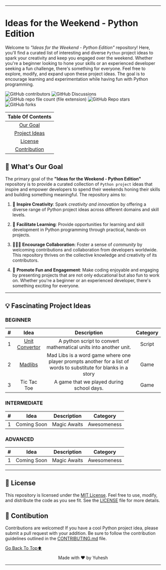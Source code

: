 
---

# Ideas for the Weekend - Python Edition
Welcome to _"Ideas for the Weekend - Python Edition"_ repository! Here, you'll find a curated list of interesting and diverse `Python` project ideas to spark your creativity and keep you engaged over the weekend. Whether you're a beginner looking to hone your skills or an experienced developer seeking a fun challenge, there's something for everyone. Feel free to explore, modify, and expand upon these project ideas. The goal is to encourage learning and experimentation while having fun with Python programming.

![GitHub contributors](https://img.shields.io/github/contributors/Yuheshpandian/Ideas-For-The-Weekend-Python-edition?style=for-the-badge)
![GitHub Discussions](https://img.shields.io/github/discussions/Yuheshpandian/Ideas-For-The-Weekend-Python-Edition?style=for-the-badge)
![GitHub repo file count (file extension)](https://img.shields.io/github/directory-file-count/Yuheshpandian/Ideas-For-The-Weekend-Python-Edition/Ideas?style=for-the-badge&label=Ideas&color=yellow)
![GitHub Repo stars](https://img.shields.io/github/stars/Yuheshpandian/Ideas-For-The-Weekend-Python-Edition?style=for-the-badge&color=hsl(0%2C0%2C255))
![GitHub forks](https://img.shields.io/github/forks/Yuheshpandian/Ideas-For-The-Weekend-Python-Edition?style=for-the-badge&color=orange)







<div align="center">

| **Table Of Contents** |
| :-------------------: |
| [Our Goal](#whats-our-goal) |
| [Project Ideas](#fascinating-project-ideas)|
| [License](#-license) |
| [Contribution](#-contibution) |


</div>

## 🎯 What's Our Goal

<!-- To create a learning platform of python in your comfort zone.-->

The primary goal of the **"Ideas for the Weekend - Python Edition"** repository is to provide a curated collection of `Python project` ideas that inspire and empower developers to spend their weekends honing their skills and building something meaningful. The repository aims to:

1. 🎨 **Inspire Creativity**: Spark _creativity and innovation_ by offering a diverse range of Python project ideas across different domains and skill levels.

2. 📖 **Facilitate Learning**: Provide opportunities for learning and skill development in Python programming through practical, hands-on projects.

3. 🧑‍🤝‍🧑 **Encourage Collaboration**: Foster a sense of _community_ by welcoming contributions and collaboration from developers worldwide. This repository thrives on the collective knowledge and creativity of its contributors.

4. 🎉 **Promote Fun and Engagement**: Make coding enjoyable and engaging by presenting projects that are not only educational but also fun to work on. Whether you're a beginner or an experienced developer, there's something exciting for everyone.

---
## 💡 Fascinating Project Ideas


<!-- Here # is the index no, Idea column should have the idea title with link to the idea folder in Ideas folder of this Repository, Category column has the category of idea/projets like web, cli, ai etc...-->

### **BEGINNER**

| # | Idea | Description | Category |
|:---:|:---:|:---:|:---:|
| 1 | [Unit Convertor](Ideas/Unit_Convertor) | A python script to convert mathematical units into another unit. | Script |
| 2 | [Madlibs](Ideas/Madlibs/) | Mad Libs is a word game where one player prompts another for a list of words to substitute for blanks in a story| Game |
| 3 | Tic Tac Toe | A game that we played during school days. | Game |


### **INTERMEDIATE**
| # | Idea | Description | Category |
|:---:|:---:|:---:|:---:|
| 1 | Coming Soon | Magic Awaits| Awesomeness |


### **ADVANCED**


| # | Idea | Description | Category |
|:---:|:---:|:---:|:---:|
| 1 | Coming Soon | Magic Awaits| Awesomeness |

<!--Idea should have the project idea, Category should have the category of the project(eg cli, web, etc), Source should have the source/reference link to build it-->


---

## 📜 License
<!--This Licensing shows that this repo is open-source-->

This repository is licensed under the [MIT License](https://en.wikipedia.org/wiki/MIT_License). Feel free to use, modify, and distribute the code as you see fit. See the [LICENSE](LICENSE) file for more details.

## 🤝 Contibution

<!--Contributions are welcomed, feel free to contribute.-->

Contributions are welcomed! If you have a cool Python project idea, please submit a pull request with your addition. Be sure to follow the contribution guidelines outlined in the [CONTRIBUTING.md](CONTRIBUTING.md) file.

[Go Back To Top⬆️](#)


<div align="center">Made with ❤️ by Yuhesh</div>

---
